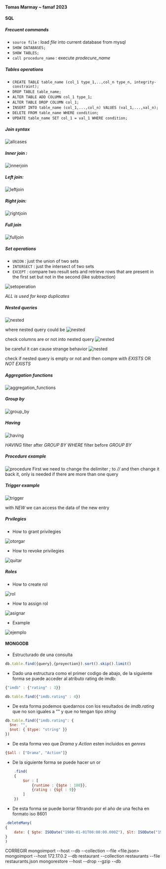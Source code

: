 #### Tomas Marmay ~ famaf 2023

#### SQL

##### Frecuent commands
- `source file` : load *file* into current database from mysql  
- `SHOW DATABASES;`
- `SHOW TABLES;`
- `call procedure_name` : execute *prodecure_name* 


##### Tables operations
- `CREATE TABLE table_name (col_1 type_1,..,col_n type_n, integrity-constraint);`
- `DROP TABLE table_name;`
- `ALTER TABLE ADD COLUMN col_1 type_1;`
- `ALTER TABLE DROP COLUMN col_1;` 
- `INSERT INTO table_name (col_1,...,col_n) VALUES (val_1,...,val_n);`
- `DELETE FROM table_name WHERE condition;`
- `UPDATE table_name SET col_1 = val_1 WHERE condition;`

##### Join syntax
![allcases](src/join.jpeg)

##### Inner join :
![innerjoin](src/inner_join.png) 

##### Left join:
![leftjoin](src/left_join.png)

##### Right join:
![rightjoin](src/right_join.png)

##### Full join 
![fulljoin](src/full_join.png)

##### Set operations
- `UNION` : just the union of two sets
- `INTERSECT` : just the intersect of two sets
- `EXCEPT` : compare two result sets and retrieve rows that are present in the first set but not in the second (like subtraction)
  
![setoperation](src/set_operation.png)

*ALL is used for keep duplicates*

##### Nested queries
![nested](src/nested1.png) 

where nested query could be 
![nested](src/nested2.png)

check columns are or not into nested query
![nested](src/nested3.png)

be careful it can cause strange behavior
![nested](src/nested4.png)

check if nested query is empty or not and then compre with *EXISTS* OR *NOT EXISTS*

##### Aggregation functions
![aggregation_functions](src/aggregation_functions.png)

##### Group by
![group_by](src/group_by.png)

##### Having
![having](src/having.png)

*HAVING* filter after *GROUP BY*
*WHERE* filter before *GROUP BY*

##### Procedure example
![procedure](src/prodecure.png)
First we need to change the delimiter *;* to *//* and then change it back it, only is needed if there are more than one query

##### Trigger example 
![trigger](src/trigger.png)

with *NEW* we can access the data of the new entry 

##### Prvilegies
- How to grant privilegies 
  
![otorgar](src/otorgar_privilegio.png)

- How to revoke privilegies
  
![quitar](src/revocar_privilegio.png)

##### Roles
- How to create rol
  
![rol](src/crear_rol.png)
- How to assign rol 
  
![asignar](src/asignar_rol.png)

- Example 
  
![ejemplo](src/asignar_rol.png)

#### MONGODB
- Estructurado de una consulta
```javascript
db.table.find({query},{proyection}).sort().skip().limit()
```
- Dado una estructura como el primer codigo de abajo, de la siguiente forma se puede acceder al atributo rating de imdb:
```javascript
{"imdb" : {"rating" : 3}}
```
```javascript
db.table.find({"imdb.rating" : 4})
```

- De esta forma podemos quedarnos con los resultados de *imdb.rating* que no son iguales a "" y que no tengan tipo *string*
```javascript
db.table.find({"imdb.rating": {
  $ne: "",
  $not: { $type: "string" }}
})
```
- De esta forma veo que *Drama* y *Action* esten incluidos en *genres*
```javascript
{$all : ["Drama", "Action"]} 
```
- De la siguiente forma se puede hacer un or 
```javascript
	.find(
	{
		$or : [
			{runtime : {$gte : 180}},
			{rating : {$gt : 9}}
		]
	})
```  
- De esta forma se puede borrar filtrando por el año de una fecha en formato iso 8601
```javascript
.deleteMany(
{
    date: { $gte: ISODate("1980-01-01T00:00:00.000Z"), $lt: ISODate("1981-01-01T00:00:00.000Z") }
}
)
```

CORREGIR 
mongoimport --host <host> --db <db name>  --collection <collection name> --file <file.json>
mongoimport --host 172.17.0.2 --db restaurant  --collection restaurants --file restaurants.json
mongorestore --host <host> --drop --gzip --db <db name> <dir name>
